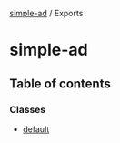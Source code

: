 [simple-ad](README.md) / Exports

# simple-ad

## Table of contents

### Classes

- [default](classes/default.md)
